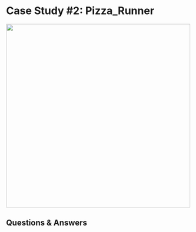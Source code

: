 # Case Study #2: Pizza_Runner

<img src="https://8weeksqlchallenge.com/images/case-study-designs/2.png" width="500" height="500">

## Questions & Answers


